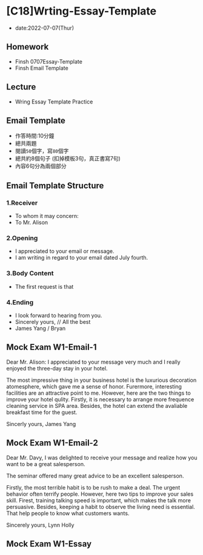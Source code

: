 # [C18]Wrting-Essay-Template

* date:2022-07-07(Thur)

## Homework

* Finsh 0707Essay-Template
* Finsh Email Template

## Lecture
* Wring Essay Template Practice


## Email Template

* 作答時間:10分鐘
* 總共兩題
* 閱讀`50`個字，寫`80`個字
* 總共約8個句子 (扣掉模板3句，真正書寫7句)
* 內容6句分為兩個部分

## Email Template Structure

### 1.Receiver

* To whom it may concern:
* To Mr. Alison

### 2.Opening
* I appreciated to your email or message.
* I am writing in regard to your email dated July fourth.


### 3.Body Content

* The first request is that 


### 4.Ending

* I look forward to hearing from you.
* Sincerely yours, // All the best
* James Yang / Bryan

## Mock Exam W1-Email-1

Dear Mr. Alison:
I appreciated to your message very much and I really enjoyed the three-day stay in your hotel.

The most impressive thing in your business hotel is the luxurious decoration atomesphere, which gave me a sense of honor. Furermore, interesting facilities are an attractive point to me.
However, here are the two things to improve your hotel qulity.
Firstly, it is necessary to arrange more frequence cleaning service in SPA area. Besides, the hotel can extend the avaliable breakfast time for the guest.

Sincerly yours,
James Yang

## Mock Exam W1-Email-2


Dear Mr. Davy,
I was delighted to receive your message and realize how you want to be a great salesperson.

The seminar offered many great advice to be an excellent salesperson.

Firstly, the most terrible habit is to be rush to make a deal. The urgent behavior often terrify people. However, here two tips to improve your sales skill.
Firest, training talking speed is important, which makes the talk more persuasive.
Besides, keeping a habit to observe the living need is essential. That help people to know what customers wants.

Sincerely yours,
Lynn Holly

## Mock Exam W1-Essay








